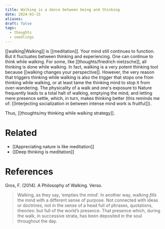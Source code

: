 ```yaml
---
title: Walking is a dance between being and thinking
date: 2024-03-15
aliases: 
draft: false
tags:
  - thoughts
  - seedlings
---
```

[[walking|Walking]] is [[meditation]]. Your mind still continues to function. But it fluctuates between thinking and experiencing. One can continue to think while walking. For some, like [[thoughts/friedrich nietzsche]], all thinking is done while walking. In fact, walking is a very potent thinking tool because [[walking changes your perspective]]. However, the very reason that triggers thinking while walking is also the trigger that stops one from thinking while walking, or at least tame the thinking mind to stop it from over-wandering. The physicality of a walk and one's exposure to Nature frequently leads to a total halt of walking, emptying the mind, and letting mere presence settle, which, in turn, makes thinking better (this reminds me of: [[Interjecting socialization in between intense mind work is fruitful]]).

Thus, [[thoughts/my thinking while walking strategy]].

# Related

- [[Appreciating nature is like meditation]]
- [[Deep thinking is meditation]]

# References

Gros, F. (2014). A Philosophy of Walking. Verso.

> Walking, as they say, ‘empties the mind’. In another way, walking *fills* the mind with a different sense of purpose. Not connected with ideas or doctrines, not in the sense of a head full of phrases, quotations, theories: but full of the world’s presence. That presence which, during the walk, in successive strata, has been deposited in the soul throughout the day.

